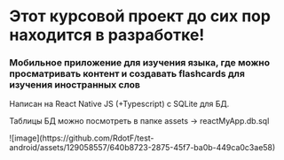 <h1><b>Этот курсовой проект до сих пор находится в разработке! </b></h1> 
<h3>Мобильное приложение для изучения языка, где можно просматривать контент и создавать flashcards для изучения иностранных слов</h3>

<p>
  Написан на React Native JS (+Typescript) с SQLite для БД. 
</p>
<p>Таблицы БД можно посмотреть в папке assets -> reactMyApp.db.sql</p>
![image](https://github.com/RdotF/test-android/assets/129058557/640b8723-2875-45f7-ba0b-449ca0c3ae58)
